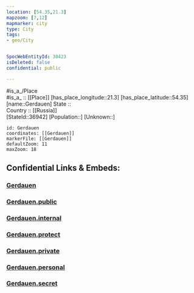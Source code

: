 ```yaml
---
location: [54.35,21.3] 
mapzoom: [7,12] 
mapmarker: city 
type: City
tags:
- geo/City


SpocWebEntityId: 30423
isDeleted: false
confidential: public

---
```

#is_a_/Place  
#is_a_ :: [[Place]] 
[has_place_longitude::21.3] 
[has_place_latitude::54.35] 
[name::Gerdauen] 
State ::  
Country :: [[Russia]]  
[StateId::36942] 
[Population::] 
[Unknown::] 


```leaflet
id: Gerdauen
coordinates: [[Gerdauen]] 
markerFile: [[Gerdauen]] 
defaultZoom: 11 
maxZoom: 18
```


## Confidential Links & Embeds: 

### [Gerdauen](/_Standards/Earth/Continent/Europe/Europe~East/Poland/Provinces~Poland/Warmian-Masurian/City/Gerdauen.md) 

### [Gerdauen.public](/_public/Earth/Continent/Europe/Europe~East/Poland/Provinces~Poland/Warmian-Masurian/City/Gerdauen.public.md) 

### [Gerdauen.internal](/_internal/Earth/Continent/Europe/Europe~East/Poland/Provinces~Poland/Warmian-Masurian/City/Gerdauen.internal.md) 

### [Gerdauen.protect](/_protect/Earth/Continent/Europe/Europe~East/Poland/Provinces~Poland/Warmian-Masurian/City/Gerdauen.protect.md) 

### [Gerdauen.private](/_private/Earth/Continent/Europe/Europe~East/Poland/Provinces~Poland/Warmian-Masurian/City/Gerdauen.private.md) 

### [Gerdauen.personal](/_personal/Earth/Continent/Europe/Europe~East/Poland/Provinces~Poland/Warmian-Masurian/City/Gerdauen.personal.md) 

### [Gerdauen.secret](/_secret/Earth/Continent/Europe/Europe~East/Poland/Provinces~Poland/Warmian-Masurian/City/Gerdauen.secret.md)

